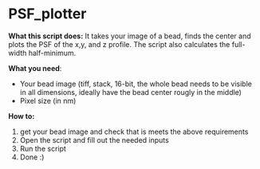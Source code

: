 # PSF_plotter

**What this script does:**
It takes your image of a bead, finds the center and plots the PSF of the x,y, and z profile.
The script also calculates the full-width half-minimum.

**What you need**:
- Your bead image (tiff, stack, 16-bit, the whole bead needs to be visible in all dimensions, ideally have the bead center rougly in the middle)
- Pixel size (in nm)

**How to:**
1. get your bead image and check that is meets the above requirements
2. Open the script and fill out the needed inputs
3. Run the script
4. Done :) 
